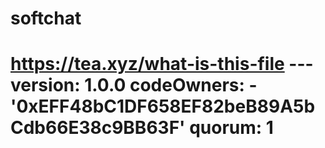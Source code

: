 # softchat
# https://tea.xyz/what-is-this-file --- version: 1.0.0 codeOwners:   - '0xEFF48bC1DF658EF82beB89A5bCdb66E38c9BB63F' quorum: 1
